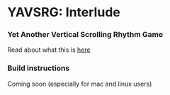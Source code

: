 # **YAVSRG: Interlude**
### Yet Another Vertical Scrolling Rhythm Game

Read about what this is [here](https://percyqaz.github.io/YAVSRG)

### Build instructions

Coming soon (especially for mac and linux users)
